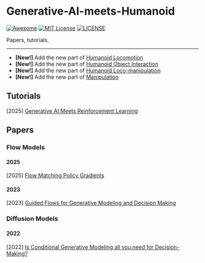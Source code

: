 # Generative-AI-meets-Humanoid

[![Awesome](https://awesome.re/badge.svg)](https://awesome.re) [![MIT License](https://img.shields.io/badge/license-MIT-green.svg)](https://opensource.org/licenses/MIT) [![LICENSE](https://img.shields.io/badge/license-Anti%20996-blue.svg)](https://github.com/996icu/996.ICU/blob/master/LICENSE)

Papers, tutorials.

---

- **[New!]** Add the new part of [Humanoid Locomotion](https://github.com/Evan-wyl/Generative-Modeling-for-Emodied-AI/blob/master/humanoid-locomotion.md)
- **[New!]** Add the new part of [Humanoid Object Interaction](https://github.com/Evan-wyl/Generative-Modeling-for-Emodied-AI/blob/master/humanoid-object-interaction.md)
- **[New!]** Add the new part of [Humanoid Loco-manipulation](https://github.com/Evan-wyl/Generative-Modeling-for-Emodied-AI/blob/master/humanoid-loco-manipulation.md)
- **[New!]** Add the new part of [Manipulation](https://github.com/Evan-wyl/Generative-Modeling-for-Emodied-AI/blob/master/manipulation.md)



## Tutorials

[2025] [Generative AI Meets Reinforcement Learning](https://generative-rl-tutorial.github.io/)



## Papers

### Flow Models

#### 2025

[2025] [Flow Matching Policy Gradients](https://arxiv.org/abs/2507.21053)

#### 2023

[2023] [Guided Flows for Generative Modeling and Decision Making](https://arxiv.org/abs/2311.13443)



### Diffusion Models

#### 2022

[2022] [Is Conditional Generative Modeling all you need for Decision-Making?](https://arxiv.org/abs/2211.15657)